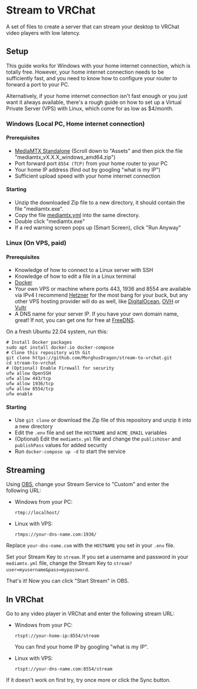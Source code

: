 # Stream to VRChat
A set of files to create a server that can stream your desktop to VRChat video players with low latency.

## Setup

This guide works for Windows with your home internet connection, which is totally free. However,
your home internet connection needs to be sufficiently fast, and you need to know how to configure
your router to forward a port to your PC.

Alternatively, if your home internet connection isn't fast enough or you just want it always available,
there's a rough guide on how to set up a Virtual Private Server (VPS) with Linux, which come for as low as $4/month.

### Windows (Local PC, Home internet connection)

#### Prerequisites

 * [MediaMTX Standalone](https://github.com/bluenviron/mediamtx/releases) (Scroll down to "Assets" and then pick the file "mediamtx_vX.X.X_windows_amd64.zip")
 * Port forward port `8554 (TCP)` from your home router to your PC
 * Your home IP address (find out by googling "what is my IP")
 * Sufficient upload speed with your home internet connection

#### Starting

* Unzip the downloaded Zip file to a new directory, it should contain the file "mediamtx.exe".
* Copy the file [mediamtx.yml](/mediamtx.yml) into the same directory.
* Double click "mediamtx.exe"
* If a red warning screen pops up (Smart Screen), click "Run Anyway"

### Linux (On VPS, paid)

#### Prerequisites
 
 * Knowledge of how to connect to a Linux server with SSH
 * Knowledge of how to edit a file in a Linux terminal
 * [Docker](https://docs.docker.com/engine/install/)
 * Your own VPS or machine where ports 443, 1936 and 8554 are available via IPv4
   I recommend [Hetzner](https://www.hetzner.com/) for the most bang for your buck, but
   any other VPS hosting provider will do as well, like [DigitalOcean](https://www.digitalocean.com),
   [OVH](https://www.ovh.com) or [Vultr](https://www.vultr.com)
 * A DNS name for your server IP. If you have your own domain name, great! If not, you can get one for
   free at [FreeDNS](https://freedns.afraid.org).

On a fresh Ubuntu 22.04 system, run this:

```
# Install Docker packages
sudo apt install docker.io docker-compose
# Clone this repository with Git
git clone https://github.com/MorghusDragon/stream-to-vrchat.git
cd stream-to-vrchat
# (Optional) Enable Firewall for security
ufw allow OpenSSH
ufw allow 443/tcp
ufw allow 1936/tcp
ufw allow 8554/tcp
ufw enable
```

#### Starting

 * Use `git clone` or download the Zip file of this repository and unzip it into a new directory
 * Edit the `.env` file and set the `HOSTNAME` and `ACME_EMAIL` variables
 * (Optional) Edit the `mediamtx.yml` file and change the `publishUser` and `publishPass` values for 
   added security
 * Run `docker-compose up -d` to start the service


## Streaming

Using [OBS](https://obsproject.com/), change your Stream Service to "Custom" and enter the following URL: 

* Windows from your PC:

      rtmp://localhost/

* Linux with VPS:

      rtmps://your-dns-name.com:1936/

Replace `your-dns-name.com` with the `HOSTNAME` you set in your `.env` file. 

Set your Stream Key to `stream`. If you set a username and password in your `mediamtx.yml` file, change
the Stream Key to `stream?user=myusername&pass=mypassword`.

That's it! Now you can click "Start Stream" in OBS.

## In VRChat

Go to any video player in VRChat and enter the following stream URL:

* Windows from your PC:

      rtspt://your-home-ip:8554/stream

  You can find your home IP by googling "what is my IP".

* Linux with VPS:

      rtspt://your-dns-name.com:8554/stream

If it doesn't work on first try, try once more or click the Sync button.